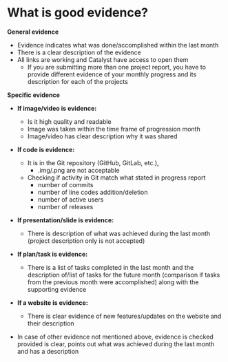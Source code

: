 # **What is good evidence?**

**General evidence**
- Evidence indicates what was done/accomplished within the last month
- There is a clear description of the evidence
- All links are working and Catalyst have access to open them
  - If you are submitting more than one project report, you have to provide different evidence of your monthly progress and its description for each of the projects 

**Specific evidence**
- **If image/video is evidence:**
  - Is it high quality and readable
  - Image was taken within the time frame of progression month
  - Image/video has clear description why it was shared
- **If code is evidence:**
  - It is in the Git repository (GitHub, GitLab, etc.), 
    - .img/.png are not acceptable
  - Checking if activity in Git match what stated in progress report
    - number of commits
    - number of line codes addition/deletion
    - number of active users
    - number of releases

- **If presentation/slide is evidence:**
  - There is description of what was achieved during the last month (project description only is not accepted)

- **If plan/task is evidence:**
  - There is a list of tasks completed in the last month and the description of/list of tasks for the future month (comparison if tasks from the previous month were accomplished) along with the supporting evidence

- **If a website is evidence:**
  - There is clear evidence of new features/updates on the website and their description

- In case of other evidence not mentioned above, evidence is checked provided is clear, points out what was achieved during the last month and has a description
